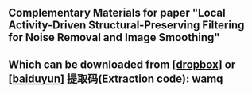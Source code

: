 ## Complementary Materials for paper "Local Activity-Driven Structural-Preserving Filtering for Noise Removal and Image Smoothing"
## Which can be downloaded from [[dropbox]](https://www.dropbox.com/s/jn4h1774ayb9dzj/elsarticle-template2018.pdf?dl=0) or [[baiduyun]](https://pan.baidu.com/s/1b0pIQZdHXZV-FImlI81mlQ)  提取码(Extraction code): wamq
